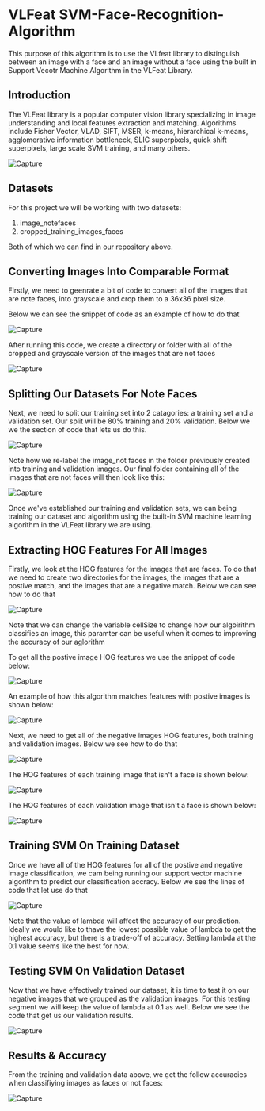 # VLFeat SVM-Face-Recognition-Algorithm
This purpose of this algorithm is to use the VLfeat library to distinguish between an image with a face and an image without a face using the built in Support Vecotr Machine Algorithm in the VLFeat Library.

## Introduction

The VLFeat library is a popular computer vision library specializing in image understanding and local features extraction and matching. Algorithms include Fisher Vector, VLAD, SIFT, MSER, k-means, hierarchical k-means, agglomerative information bottleneck, SLIC superpixels, quick shift superpixels, large scale SVM training, and many others.

![Capture](https://user-images.githubusercontent.com/39222728/57195365-8f476180-6f1f-11e9-9202-72ce0b49d109.JPG)

## Datasets

For this project we will be working with two datasets:

1. image_notefaces 
2. cropped_training_images_faces

Both of which we can find in our repository above.

## Converting Images Into Comparable Format 

Firstly, we need to geenrate a bit of code to convert all of the images that are note faces, into grayscale and crop them to a 36x36 pixel size.

Below we can see the snippet of code as an example of how to do that

![Capture](https://user-images.githubusercontent.com/39222728/57195392-d6cded80-6f1f-11e9-9747-44ea22c7ff93.JPG)

After running this code, we create a directory or folder with all of the cropped and grayscale version of the images that are not faces

![Capture](https://user-images.githubusercontent.com/39222728/57195752-33330c00-6f24-11e9-8b0a-3c03274a5d5f.JPG)

## Splitting Our Datasets For Note Faces

Next, we need to split our training set into 2 catagories: a training set and a validation set. Our split will be 80% training and 20% validation. Below we we the section of code that lets us do this.

![Capture](https://user-images.githubusercontent.com/39222728/57195804-a9377300-6f24-11e9-99c3-2aa3e88a0459.JPG)

Note how we re-label the image_not faces in the folder previously created into training and validation images. Our final folder containing all of the images that are not faces will then look like this:

![Capture](https://user-images.githubusercontent.com/39222728/57195835-177c3580-6f25-11e9-8b93-7212856e558f.JPG)

Once we've established our training and validation sets, we can being training our dataset and algorithm using the built-in SVM machine learning algorithm in the VLFeat library we are using.

## Extracting HOG Features For All Images

Firstly, we look at the HOG features for the images that are faces. To do that we need to create two directories for the images, the images that are a postive match, and the images that are a negative match. Below we can see how to do that

![Capture](https://user-images.githubusercontent.com/39222728/57195969-113a8900-6f26-11e9-8743-3696ed5208b2.JPG)

Note that we can change the variable cellSize to change how our algoirithm classifies an image, this paramter can be useful when it comes to improving the accuracy of our aglorithm

To get all the postive image HOG features we use the snippet of code below:

![Capture](https://user-images.githubusercontent.com/39222728/57196003-78583d80-6f26-11e9-8ef5-46f48c167486.JPG)

An example of how this algorithm matches features with postive images is shown below:

![Capture](https://user-images.githubusercontent.com/39222728/57195922-b30da600-6f25-11e9-88e8-953eedf5a7e4.JPG)

Next, we need to get all of the negative images HOG features, both training and validation images. Below we see how to do that

![Capture](https://user-images.githubusercontent.com/39222728/57196247-08978200-6f29-11e9-8a43-9d0cbbede7e0.JPG)

The HOG features of each training image that isn't a face is shown below:

![Capture](https://user-images.githubusercontent.com/39222728/57196314-d89cae80-6f29-11e9-9080-b03a90d1ffc6.JPG)

The HOG features of each validation image that isn't a face is shown below:

![Capture](https://user-images.githubusercontent.com/39222728/57196338-16013c00-6f2a-11e9-8136-7b6da48a23ac.JPG)

## Training SVM On Training Dataset

Once we have all of the HOG features for all of the postive and negative image classification, we cam being running our support vector machine algorithm to predict our classification accracy. Below we see the lines of code that let use do that

![Capture](https://user-images.githubusercontent.com/39222728/57196378-67113000-6f2a-11e9-852e-a90cf2edc9a5.JPG)

Note that the value of lambda will affect the accuracy of our prediction. Ideally we would like to thave the lowest possible value of lambda to get the highest accuracy, but there is a trade-off of accuracy. Setting lambda at the 0.1 value seems like the best for now.

## Testing SVM On Validation Dataset

Now that we have effectively trained our dataset, it is time to test it on our negative images that we grouped as the validation images. For this testing segment we will keep the value of lambda at 0.1 as well. Below we see the code that get us our validation results.

![Capture](https://user-images.githubusercontent.com/39222728/57196479-38e02000-6f2b-11e9-8d75-addba22dbaae.JPG)

## Results & Accuracy

From the training and validation data above, we get the follow accuracies when classifiying images as faces or not faces:

![Capture](https://user-images.githubusercontent.com/39222728/57196502-6cbb4580-6f2b-11e9-81cb-c5302515554a.JPG)
